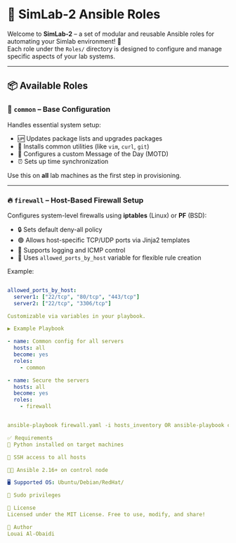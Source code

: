 # 🔧 SimLab-2 Ansible Roles

Welcome to **SimLab-2** – a set of modular and reusable Ansible roles for automating your Simlab environment! 🚀  
Each role under the `Roles/` directory is designed to configure and manage specific aspects of your lab systems.

---

## 📦 Available Roles

### 🧰 `common` – Base Configuration
Handles essential system setup:

- 🆙 Updates package lists and upgrades packages
- 🧪 Installs common utilities (like `vim`, `curl`, `git`)
- 📜 Configures a custom Message of the Day (MOTD)
- ⏰ Sets up time synchronization

Use this on **all** lab machines as the first step in provisioning.

---

### 🔥 `firewall` – Host-Based Firewall Setup
Configures system-level firewalls using **iptables** (Linux) or **PF** (BSD):

- 🔒 Sets default deny-all policy
- 🟢 Allows host-specific TCP/UDP ports via Jinja2 templates
- 📝 Supports logging and ICMP control
- 🧩 Uses `allowed_ports_by_host` variable for flexible rule creation

Example:
```yaml

allowed_ports_by_host:
  server1: ["22/tcp", "80/tcp", "443/tcp"]
  server2: ["22/tcp", "3306/tcp"]

Customizable via variables in your playbook.

▶️ Example Playbook

- name: Common config for all servers
  hosts: all
  become: yes
  roles:
    - common

- name: Secure the servers
  hosts: all
  become: yes
  roles:
    - firewall


ansible-playbook firewall.yaml -i hosts_inventory OR ansible-playbook common.yaml -i hosts_inventory

✅ Requirements
🐍 Python installed on target machines

🔑 SSH access to all hosts

🧑‍💻 Ansible 2.16+ on control node

🖥️ Supported OS: Ubuntu/Debian/RedHat/

🔐 Sudo privileges

📝 License
Licensed under the MIT License. Free to use, modify, and share!

👤 Author
Louai Al-Obaidi


